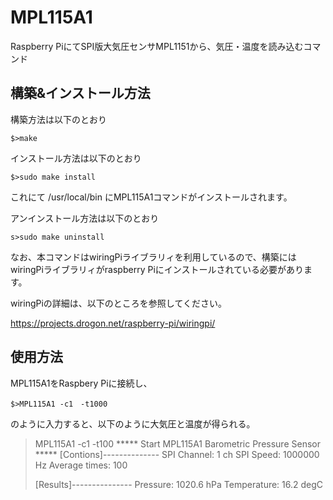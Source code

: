 MPL115A1
========

Raspberry PiにてSPI版大気圧センサMPL1151から、気圧・温度を読み込むコマンド


構築&インストール方法
--------------------
構築方法は以下のとおり

`$>make`

インストール方法は以下のとおり

`$>sudo make install`

これにて /usr/local/bin にMPL115A1コマンドがインストールされます。


アンインストール方法は以下のとおり

`s>sudo make uninstall`

なお、本コマンドはwiringPiライブラリィを利用しているので、構築にはwiringPiライブラリィがraspberry Piにインストールされている必要があります。

wiringPiの詳細は、以下のところを参照してください。

https://projects.drogon.net/raspberry-pi/wiringpi/

使用方法
--------
MPL115A1をRaspbery Piに接続し、

`$>MPL115A1 -c1　-t1000`

のように入力すると、以下のように大気圧と温度が得られる。

>MPL115A1 -c1 -t100
>***** Start MPL115A1 Barometric Pressure Sensor *****
>[Contions]--------------
>SPI Channel: 1 ch
>SPI Speed: 1000000 Hz
>Average times: 100
>
>[Results]---------------
>Pressure: 1020.6 hPa
>Temperature: 16.2 degC







